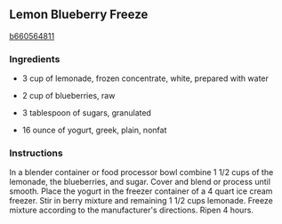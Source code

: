 ## Lemon Blueberry Freeze

[b660564811](http://www.food.com/recipe/lemon-blueberry-freeze-348244)

### Ingredients

 - 3 cup of lemonade, frozen concentrate, white, prepared with water

 - 2 cup of blueberries, raw

 - 3 tablespoon of sugars, granulated

 - 16 ounce of yogurt, greek, plain, nonfat

### Instructions

In a blender container or food processor bowl combine 1 1/2 cups of the lemonade, the blueberries, and sugar. Cover and blend or process until smooth. Place the yogurt in the freezer container of a 4 quart ice cream freezer. Stir in berry mixture and remaining 1 1/2 cups lemonade. Freeze mixture according to the manufacturer's directions. Ripen 4 hours.